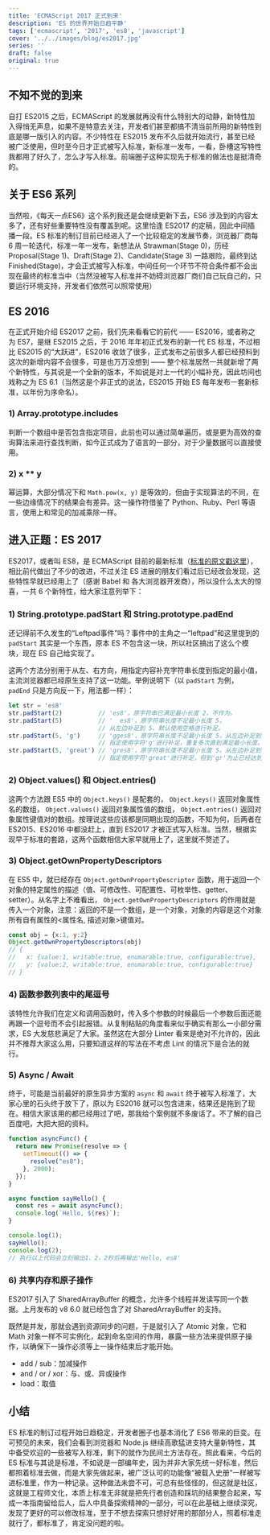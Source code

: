 ```yaml
---
title: 'ECMAScript 2017 正式到来'
description: 'ES 的世界开始日趋平静'
tags: ['ecmascript', '2017', 'es8', 'javascript']
cover: '../../images/blog/es2017.jpg'
series: ''
draft: false
original: true
---
```


## 不知不觉的到来

自打 ES2015 之后，ECMAScript 的发展就再没有什么特别大的动静，新特性加入得悄无声息，如果不是特意去关注，开发者们甚至都搞不清当前所用的新特性到底是哪一版引入的内容。不少特性在 ES2015 发布不久后就开始流行，甚至已经被广泛使用，但时至今日才正式被写入标准，新标准一发布，一看，卧槽这写特性我都用了好久了，怎么才写入标准。前端圈子这种实现先于标准的做法也是挺清奇的。

## 关于 ES6 系列

当然啦，《每天一点ES6》这个系列我还是会继续更新下去，ES6 涉及到的内容太多了，还有好些重要特性没有覆盖到呢。这里恰逢 ES2017 的定稿，因此中间插播一段。ES 标准的制订目前已经进入了一个比较稳定的发展节奏，浏览器厂商每 6 周一轮迭代，标准一年一发布，新想法从 Strawman(Stage 0)，历经 Proposal(Stage 1)、Draft(Stage 2)、Candidate(Stage 3) 一路艰险，最终到达 Finished(Stage)，才会正式被写入标准，中间任何一个环节不符合条件都不会出现在最终的标准当中（当然没被写入标准并不妨碍浏览器厂商们自己玩自己的，只要运行环境支持，开发者们依然可以照常使用）

## ES 2016

在正式开始介绍 ES2017 之前，我们先来看看它的前代 —— ES2016，或者称之为 ES7，是继 ES2015 之后，于 2016 年年初正式发布的新一代 ES 标准，不过相比 ES2015 的“大跃进”，ES2016 收敛了很多，正式发布之前很多人都已经预料到这次的新增内容不会很多，可是也万万没想到 —— 整个标准居然一共就新增了两个新特性，与其说是一个全新的版本，不如说是对上一代的小幅补充，因此坊间也戏称之为 ES 6.1（当然这是个非正式的说法，ES2015 开始 ES 每年发布一套新标准，以年份为序命名）。

### 1) Array.prototype.includes

判断一个数组中是否包含指定项目，此前也可以通过简单遍历，或是更为高效的查询算法来进行查找判断，如今正式成为了语言的一部分，对于少量数据可以直接使用。

### 2) x ** y

幂运算，大部分情况下和 `Math.pow(x, y)` 是等效的，但由于实现算法的不同，在一些边缘情况下的结果会有差异。这一操作符借鉴了 Python、Ruby、Perl 等语言，使用上和常见的加减乘除一样。

## 进入正题：ES 2017

ES2017，或者叫 ES8，是 ECMAScript 目前的最新标准（<a target="_blank" href="https://www.ecma-international.org/ecma-262/8.0/index.html">标准的原文戳这里</a>），相比前代做出了不少的改进，不过关注 ES 进展的朋友们看过后已经改会发现，这些特性早就已经用上了（感谢 Babel 和 各大浏览器开发商），所以没什么太大的惊喜，一共 6 个新特性，给大家注意列举下：

### 1) String.prototype.padStart 和 String.prototype.padEnd

还记得前不久发生的“Leftpad事件”吗？事件中的主角之一“leftpad”和这里提到的 `padStart` 其实是一个东西，原本 ES 不包含这一块，所以社区搞出了这么个模块，现在 ES 自己给实现了。

这两个方法分别用于从左、右方向，用指定内容补充字符串长度到指定的最小值，主流浏览器都已经原生支持了这一功能。举例说明下（以 `padStart` 为例， `padEnd` 只是方向反一下，用法都一样）：

```javascript
let str = 'es8'
str.padStart(2)          // 'es8'，原字符串已满足最小长度 2，不作为。
str.padStart(5)          // '  es8'，原字符串长度不足最小长度 5，
                         // 从左边补足到 5，默认使用空格进行补足。
str.padStart(5, 'g')     // 'gges8'，原字符串长度不足最小长度 5，从左边补足到 5，
                         // 指定使用字符'g'进行补足，重复多次直到满足最小长度。
str.padStart(5, 'great') // 'gres8'，原字符串长度不足最小长度 5，从左边补足到 5，
                         // 指定使用字符'great'进行补足，但到'gr'为止已经达到最小长度5，停止补足。
```

### 2) Object.values() 和 Object.entries()

这两个方法跟 ES5 中的 `Object.keys()` 是配套的， `Object.keys()` 返回对象属性名的数组， `Object.values()` 返回对象属性值的数组， `Object.entries()` 返回对象属性键值对的数组。按理说这些应该都是同期出现的函数，不知为何，后两者在 ES2015、ES2016 中都没赶上，直到 ES2017 才被正式写入标准。当然，根据实现早于标准的套路，这两个函数相信大家早就用上了，这里就不赘述了。

### 3) Object.getOwnPropertyDescriptors

在 ES5 中，就已经存在 `Object.getOwnPropertyDescriptor` 函数，用于返回一个对象的特定属性的描述（值、可修改性、可配置性、可枚举性、getter、setter）。从名字上不难看出， `Object.getOwnPropertyDescriptors` 的作用就是传入一个对象，注意：返回的不是一个数组，是一个对象，对象的内容是这个对象所有自有属性的&lt;属性名, 描述对象&gt;键值对。

```javascript
const obj = {x:1, y:2}
Object.getOwnPropertyDescriptors(obj)
// {
//   x: {value:1, writable:true, enumarable:true, configurable:true},
//   y: {value:2, writable:true, enumarable:true, configurable:true}
// }
```

### 4) 函数参数列表中的尾逗号

该特性允许我们在定义和调用函数时，传入多个参数的时候最后一个参数后面还能再跟一个逗号而不会引起报错。从复制粘贴的角度看来似乎确实有那么一小部分需求，ES 大发慈悲满足了大家。虽然这在大部分 Linter 看来是绝对不允许的，因此并不推荐大家这么用，只要知道这样的写法在不考虑 Lint 的情况下是合法的就行。

### 5) Async / Await

终于，可能是当前最好的原生异步方案的 `async` 和 `await` 终于被写入标准了，大家心里的石头终于放下了，原以为 ES2016 就可以包含进来，结果还是拖到了现在。相信大家该用的都已经用过了吧，那我给个案例就不多废话了。不了解的自己百度吧，大把大把的资料。

```javascript
function asyncFunc() {
  return new Promise(resolve => {
    setTimeout(() => {
      resolve("es8");
    }, 2000);
  });
}

async function sayHello() {
  const res = await asyncFunc();
  console.log(`Hello, ${res}`);
}

console.log(1);
sayHello();
console.log(2);
// 执行以上代码会立刻输出1、2，2秒后再输出'Hello, es8'
```

### 6) 共享内存和原子操作

ES2017 引入了 SharedArrayBuffer 的概念，允许多个线程并发读写同一个数据。上月发布的 v8 6.0 就已经包含了对 SharedArrayBuffer 的支持。

既然是并发，那就会遇到资源同步的问题，于是就引入了 Atomic 对象，它和 Math 对象一样不可实例化，起到命名空间的作用，暴露一些方法来提供原子操作，以确保下一操作必须等上一操作结束后才能开始。

- add / sub：加减操作
- and / or / xor：与、或、异或操作
- load：取值

## 小结

ES 标准的制订过程开始日趋稳定，开发者圈子也基本消化了 ES6 带来的巨变。在可预见的未来，我们会看到浏览器和 Node.js 继续高歌猛进支持大量新特性，其中备受欢迎的一些被写入标准，剩下的就作为民间土方法存在。照此看来，今后的 ES 标准与其说是标准，不如说是一部编年史，因为并非大家先统一好标准，然后都照着标准去做，而是大家先做起来，被广泛认可的功能像“被载入史册”一样被写进标准里，作为一种记录。这种做法未尝不可，可总有些怪怪的，但这就是社区，这就是工程师文化，本质上标准无非就是把先行者创造和踩坑的结果整合起来，写成一本指南留给后人，后人中具备探索精神的一部分，可以在此基础上继续深究，发现了更好的可以修改标准，至于不想去探索只想好好用的那部分人，照着标准走就行了，都标准了，肯定没问题的啦。
